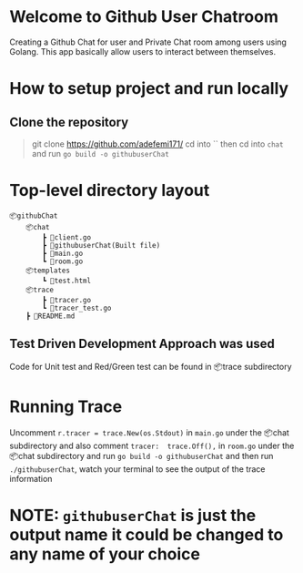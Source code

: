 
# Welcome to Github User Chatroom

Creating a Github Chat for user and Private Chat room among users using Golang. This app basically allow users to interact between themselves.

# How to setup project and run locally

## Clone the repository

> git clone https://github.com/adefemi171/
> cd into ``
> then cd into `chat` and run `go build -o githubuserChat`

# Top-level directory layout

    📦githubChat
        📦chat
            ┣ 📜client.go
            ┣ 📜githubuserChat(Built file)
            ┣ 📜main.go
            ┗ 📜room.go
        📦templates
            ┗ 📜test.html
        📦trace
            ┣ 📜tracer.go
            ┗ 📜tracer_test.go
        ┣ 📜README.md

## Test Driven Development Approach was used

Code for Unit test and Red/Green test can be found in 📦trace subdirectory

# Running Trace

Uncomment `r.tracer = trace.New(os.Stdout)` in `main.go` under the 📦chat subdirectory and also comment `tracer:  trace.Off(),` in `room.go` under the 📦chat subdirectory and run `go build -o githubuserChat` and then run `./githubuserChat`, watch your terminal to see the output of the trace information

# NOTE: `githubuserChat` is just the output name it could be changed to any name of your choice